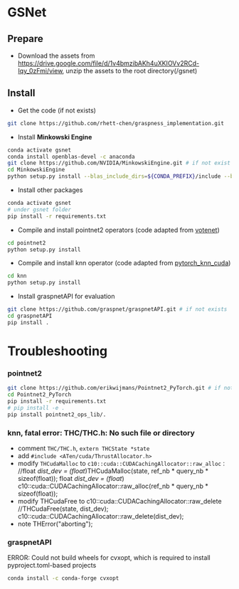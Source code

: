 # GSNet

## Prepare

- Download the assets from https://drive.google.com/file/d/1v4bmzibAKh4uXKIOVv2RCd-Iqy_0zFmi/view, unzip the assets to the root directory(/gsnet)

## Install

- Get the code (if not exists)

```bash
git clone https://github.com/rhett-chen/graspness_implementation.git
```
- Install **Minkowski Engine**

```bash
conda activate gsnet
conda install openblas-devel -c anaconda
git clone https://github.com/NVIDIA/MinkowskiEngine.git # if not exist
cd MinkowskiEngine
python setup.py install --blas_include_dirs=${CONDA_PREFIX}/include --blas=openblas
```
- Install other packages

```bash
conda activate gsnet
# under gsnet folder
pip install -r requirements.txt
```
- Compile and install pointnet2 operators (code adapted from [votenet](https://github.com/facebookresearch/votenet))

```bash
cd pointnet2
python setup.py install
```
- Compile and install knn operator (code adapted from [pytorch_knn_cuda](https://github.com/chrischoy/pytorch_knn_cuda))

```bash
cd knn
python setup.py install
```
- Install graspnetAPI for evaluation

```bash
git clone https://github.com/graspnet/graspnetAPI.git # if not exists
cd graspnetAPI
pip install .
```
# Troubleshooting

### pointnet2

```bash
git clone https://github.com/erikwijmans/Pointnet2_PyTorch.git # if not exists
cd Pointnet2_PyTorch
pip install -r requirements.txt 
# pip install -e .
pip install pointnet2_ops_lib/.
```
### knn, fatal error: THC/THC.h: No such file or directory

- comment `THC/THC.h`, `extern THCState *state`
- add `#include <ATen/cuda/ThrustAllocator.h>`
- modify `THCudaMalloc` to `c10::cuda::CUDACachingAllocator::raw_alloc：`
  //float *dist_dev = (float*)THCudaMalloc(state, ref_nb * query_nb * sizeof(float));
  float *dist_dev = (float*) c10::cuda::CUDACachingAllocator::raw_alloc(ref_nb * query_nb * sizeof(float));
- modify THCudaFree to c10::cuda::CUDACachingAllocator::raw_delete
  //THCudaFree(state, dist_dev);
  c10::cuda::CUDACachingAllocator::raw_delete(dist_dev);
- note THError("aborting");

### graspnetAPI

ERROR: Could not build wheels for cvxopt, which is required to install pyproject.toml-based projects

```bash
conda install -c conda-forge cvxopt
```
